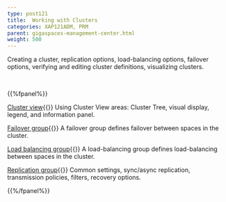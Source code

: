 ```yaml
---
type: post121
title:  Working with Clusters
categories: XAP121ADM, PRM
parent: gigaspaces-management-center.html
weight: 500
---
```



Creating a cluster, replication options, load-balancing options, failover options, verifying and editing cluster definitions, visualizing clusters.


<br>

{{%fpanel%}}

[Cluster view](./cluster-view-gigaspaces-browser.html){{<wbr>}}
Using Cluster View areas: Cluster Tree, visual display, legend, and information panel.

[Failover group](./failover-group-gigaspaces-browser.html){{<wbr>}}
A failover group defines failover between spaces in the cluster.

[Load balancing group](./load-balancing-group-gigaspaces-browser.html){{<wbr>}}
A load-balancing group defines load-balancing between spaces in the cluster.

[Replication group](./replication-group-gigaspaces-browser.html){{<wbr>}}
Common settings, sync/async replication, transmission policies, filters, recovery options.


{{%/fpanel%}}




